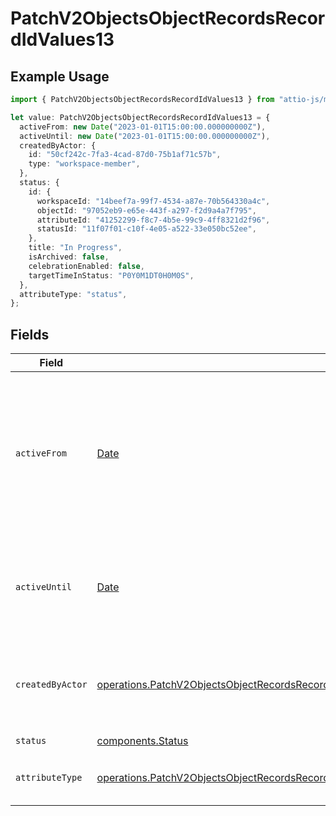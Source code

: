 # PatchV2ObjectsObjectRecordsRecordIdValues13

## Example Usage

```typescript
import { PatchV2ObjectsObjectRecordsRecordIdValues13 } from "attio-js/models/operations";

let value: PatchV2ObjectsObjectRecordsRecordIdValues13 = {
  activeFrom: new Date("2023-01-01T15:00:00.000000000Z"),
  activeUntil: new Date("2023-01-01T15:00:00.000000000Z"),
  createdByActor: {
    id: "50cf242c-7fa3-4cad-87d0-75b1af71c57b",
    type: "workspace-member",
  },
  status: {
    id: {
      workspaceId: "14beef7a-99f7-4534-a87e-70b564330a4c",
      objectId: "97052eb9-e65e-443f-a297-f2d9a4a7f795",
      attributeId: "41252299-f8c7-4b5e-99c9-4ff8321d2f96",
      statusId: "11f07f01-c10f-4e05-a522-33e050bc52ee",
    },
    title: "In Progress",
    isArchived: false,
    celebrationEnabled: false,
    targetTimeInStatus: "P0Y0M1DT0H0M0S",
  },
  attributeType: "status",
};
```

## Fields

| Field                                                                                                                                                                                                                                                          | Type                                                                                                                                                                                                                                                           | Required                                                                                                                                                                                                                                                       | Description                                                                                                                                                                                                                                                    | Example                                                                                                                                                                                                                                                        |
| -------------------------------------------------------------------------------------------------------------------------------------------------------------------------------------------------------------------------------------------------------------- | -------------------------------------------------------------------------------------------------------------------------------------------------------------------------------------------------------------------------------------------------------------- | -------------------------------------------------------------------------------------------------------------------------------------------------------------------------------------------------------------------------------------------------------------- | -------------------------------------------------------------------------------------------------------------------------------------------------------------------------------------------------------------------------------------------------------------- | -------------------------------------------------------------------------------------------------------------------------------------------------------------------------------------------------------------------------------------------------------------- |
| `activeFrom`                                                                                                                                                                                                                                                   | [Date](https://developer.mozilla.org/en-US/docs/Web/JavaScript/Reference/Global_Objects/Date)                                                                                                                                                                  | :heavy_check_mark:                                                                                                                                                                                                                                             | The point in time at which this value was made "active". `active_from` can be considered roughly analogous to `created_at`.                                                                                                                                    | 2023-01-01T15:00:00.000000000Z                                                                                                                                                                                                                                 |
| `activeUntil`                                                                                                                                                                                                                                                  | [Date](https://developer.mozilla.org/en-US/docs/Web/JavaScript/Reference/Global_Objects/Date)                                                                                                                                                                  | :heavy_check_mark:                                                                                                                                                                                                                                             | The point in time at which this value was deactivated. If `null`, the value is active.                                                                                                                                                                         | 2023-01-01T15:00:00.000000000Z                                                                                                                                                                                                                                 |
| `createdByActor`                                                                                                                                                                                                                                               | [operations.PatchV2ObjectsObjectRecordsRecordIdValuesRecordsResponse200ApplicationJSONResponseBodyData13CreatedByActor](../../models/operations/patchv2objectsobjectrecordsrecordidvaluesrecordsresponse200applicationjsonresponsebodydata13createdbyactor.md) | :heavy_check_mark:                                                                                                                                                                                                                                             | The actor that created this value.                                                                                                                                                                                                                             | {<br/>"type": "workspace-member",<br/>"id": "50cf242c-7fa3-4cad-87d0-75b1af71c57b"<br/>}                                                                                                                                                                       |
| `status`                                                                                                                                                                                                                                                       | [components.Status](../../models/components/status.md)                                                                                                                                                                                                         | :heavy_check_mark:                                                                                                                                                                                                                                             | N/A                                                                                                                                                                                                                                                            |                                                                                                                                                                                                                                                                |
| `attributeType`                                                                                                                                                                                                                                                | [operations.PatchV2ObjectsObjectRecordsRecordIdValuesRecordsResponse200ApplicationJSONResponseBodyData13AttributeType](../../models/operations/patchv2objectsobjectrecordsrecordidvaluesrecordsresponse200applicationjsonresponsebodydata13attributetype.md)   | :heavy_check_mark:                                                                                                                                                                                                                                             | The attribute type of the value.                                                                                                                                                                                                                               | status                                                                                                                                                                                                                                                         |
